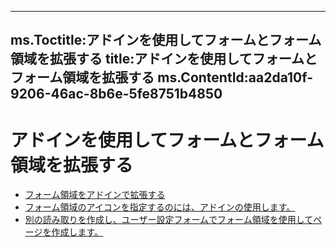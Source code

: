 

---
ms.Toctitle:アドインを使用してフォームとフォーム領域を拡張する
title:アドインを使用してフォームとフォーム領域を拡張する
ms.ContentId:aa2da10f-9206-46ac-8b6e-5fe8751b4850
---
# アドインを使用してフォームとフォーム領域を拡張する


- [フォーム領域をアドインで拡張する](b1a28a20-a0b8-cc57-7672-da51ec8bb097.md)
- [フォーム領域のアイコンを指定するのには、アドインの使用します。](7d542c9b-1881-780a-b58d-e34639399b60.md)
- [別の読み取りを作成し、ユーザー設定フォームでフォーム領域を使用してページを作成します。](6e773aff-c7ec-f836-b4c2-84d6121fc62e.md)



